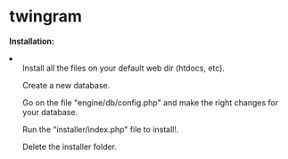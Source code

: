 # twingram

<b>Installation:</b>

<li>
<ul>Install all the files on your default web dir (htdocs, etc).</ul>

<ul>Create a new database.</ul>

<ul>Go on the file "engine/db/config.php" and make the right changes for your database.</ul>

<ul>Run the "installer/index.php" file to install!.</ul>

<ul>Delete the installer folder.</ul>
</li>
